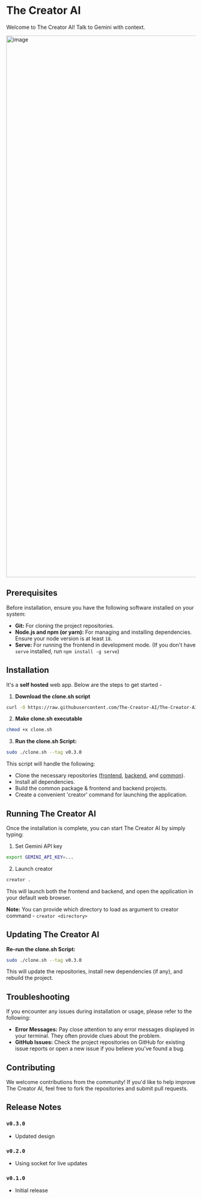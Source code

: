# The Creator AI

Welcome to The Creator AI! Talk to Gemini with context.

<img width="1440" alt="image" src="https://github.com/user-attachments/assets/0aea7cf3-54a6-49a9-b5c4-43ee6987c93c">


## Prerequisites

Before installation, ensure you have the following software installed on your system:

- **Git:** For cloning the project repositories.
- **Node.js and npm (or yarn):** For managing and installing dependencies. Ensure your node version is at least `18`.
- **Serve:** For running the frontend in development mode. (If you don't have `serve` installed, run `npm install -g serve`) 

## Installation

It's a **self hosted** web app. Below are the steps to get started -

1. **Download the clone.sh script** 

```bash
curl -O https://raw.githubusercontent.com/The-Creator-AI/The-Creator-AI/main/clone.sh
```

2. **Make clone.sh executable** 

```bash
chmod +x clone.sh
```
3. **Run the clone.sh Script:**
```bash
sudo ./clone.sh --tag v0.3.0
```

This script will handle the following:
   - Clone the necessary repositories ([frontend](https://github.com/The-Creator-AI/frontend), [backend](https://github.com/The-Creator-AI/backend), and [common](https://github.com/The-Creator-AI/fe-be-common)).
   - Install all dependencies.
   - Build the common package & frontend and backend projects.
   - Create a convenient 'creator' command for launching the application.

## Running The Creator AI
Once the installation is complete, you can start The Creator AI by simply typing:
1. Set Gemini API key
```bash
export GEMINI_API_KEY=...
```

2. Launch creator
```bash
creator .
```

This will launch both the frontend and backend, and open the application in your default web browser.  

**Note:** You can provide which directory to load as argument to creator command - `creator <directory>`

## Updating The Creator AI

**Re-run the clone.sh Script:**

```bash
sudo ./clone.sh --tag v0.3.0
```
This will update the repositories, install new dependencies (if any), and rebuild the project.

## Troubleshooting

If you encounter any issues during installation or usage, please refer to the following:

- **Error Messages:** Pay close attention to any error messages displayed in your terminal. They often provide clues about the problem.
- **GitHub Issues:** Check the project repositories on GitHub for existing issue reports or open a new issue if you believe you've found a bug.

## Contributing

We welcome contributions from the community! If you'd like to help improve The Creator AI, feel free to fork the repositories and submit pull requests. 

## Release Notes

### `v0.3.0`

- Updated design

### `v0.2.0`

- Using socket for live updates

### `v0.1.0`

- Initial release
